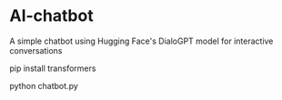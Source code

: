 # AI-chatbot
A simple chatbot using Hugging Face's DialoGPT model for interactive conversations

pip install transformers

python chatbot.py
